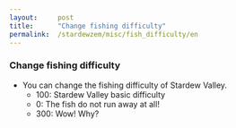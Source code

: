 ```yaml
---
layout:     post
title:      "Change fishing difficulty"
permalink:  /stardewzem/misc/fish_difficulty/en
---
```


### **Change fishing difficulty**

* You can change the fishing difficulty of Stardew Valley.
  * 100: Stardew Valley basic difficulty
  *   0: The fish do not run away at all!
  * 300: Wow! Why?

<br/>
<br/>
